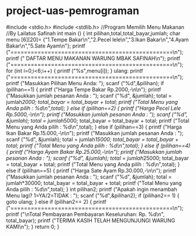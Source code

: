 # project-uas-pemrograman
#include &lt;stdio.h> #include &lt;stdlib.h>  //Program Memilih Menu Makanan //By Lailatus Safinah  int main () {     int pilihan,total,total_bayar,jumlah;         char menu [6][20]= {"1.Tempe Bakar\n","2.Pecel lele\n","3.Ikan Bakar\n","4.Ayam Bakar\n","5.Sate Ayam\n"};     printf ("================================================\n");         printf ("   DAFTAR MENU MAKANAN WARUNG MBAK SAFINAH\n");             printf ("================================================\n");                 for (int i=0;i&lt;6;i++)                     {                             printf ("%s",menu[i]);                                 }     ulang:         printf ("================================================\n");             printf ("Masukkan Pilihan Menu Anda: ");                 scanf  ("%d",&amp;pilihan);     if (pilihan==1)         {                 printf ("Harga Tempe Bakar Rp.2000,-\n\n");                         printf ("Masukkan jumlah pesanan Anda : ");                                 scanf  ("%d", &amp;jumlah);                                         total = jumlah*2000;                                                 total_bayar = total_bayar + total;                                                         printf ("Total Menu yang Anda pilih   : %d\n",total);     }         else if (pilihan==2)             {                     printf ("Harga Pecel Lele Rp.5000,-\n\n");                             printf ("Masukkan jumlah pesanan Anda : ");                                     scanf  ("%d", &amp;jumlah);                                             total = jumlah*5000;                                                     total_bayar = total_bayar + total;                                                             printf ("Total Menu yang Anda pilih   : %d\n",total);                                                                 }                                                                     else if (pilihan==3)                                                                         {                                                                                 printf ("Harga Ikan Bakar Rp.15.000,-\n\n");                                                                                         printf ("Masukkan jumlah pesanan Anda : ");                                                                                                 scanf  ("%d", &amp;jumlah);                                                                                                         total = jumlah*15000;                                                                                                                 total_bayar = total_bayar + total;                                                                                                                         printf ("Total Menu yang Anda pilih   : %d\n",total);                                                                                                                             }                                                                                                                                 else if (pilihan==4)                                                                                                                                     {                                                                                                                                             printf ("Harga Ayam Bakar Rp.25.000,-\n\n");                                                                                                                                                     printf ("Masukkan jumlah pesanan Anda : ");                                                                                                                                                             scanf  ("%d", &amp;jumlah);                                                                                                                                                                     total = jumlah*25000;                                                                                                                                                                             total_bayar = total_bayar + total;                                                                                                                                                                                     printf ("Total Menu yang Anda pilih   : %d\n",total);                                                                                                                                                                                         }                                                                                                                                                                                             else if (pilihan==5)                                                                                                                                                                                                 {                                                                                                                                                                                                         printf ("Harga Sate Ayam Rp.30.000,-\n\n");                                                                                                                                                                                                                 printf ("Masukkan jumlah pesanan Anda : ");                                                                                                                                                                                                                         scanf  ("%d", &amp;jumlah);                                                                                                                                                                                                                                 total = jumlah*30000;                                                                                                                                                                                                                                         total_bayar = total_bayar + total;                                                                                                                                                                                                                                                 printf ("Total Menu yang Anda pilih   : %d\n",total);                                                                                                                                                                                                                                                     }     int pilihan2;         printf ("Apakah ingin menambah Menu lagi? 1=YA/2=TIDAK : ");             scanf  ("%d",&amp;pilihan2);     if (pilihan2== 1)         {                 goto ulang;                     }                         else if (pilihan2== 2)                             {                                  printf ("================================================\n");                                       printf ("\nTotal Pembayaran Pembayaran Keseluruhan: Rp. %d\n", total_bayar);                                            printf ("TERIMA KASIH TELAH MENGUNJUNGI WARUNG KAMI\n");                                                }  return 0;  }
